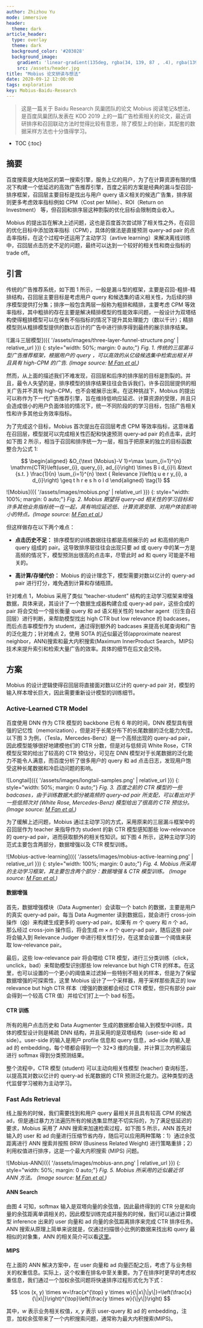 ```yaml
---
author: Zhizhou Yu
mode: immersive
header:
  theme: dark
article_header:
  type: overlay
  theme: dark
  background_color: '#203028'
  background_image:
    gradient: 'linear-gradient(135deg, rgba(34, 139, 87 , .4), rgba(139, 34, 139, .4))'
    src: /assets/header.jpg
title: "Mobius 论文研读与想法"
date: 2020-09-12 12:00:00
tags: exploration
key: Mobius-Baidu-Research
---
```


>这是一篇关于 Baidu Research 凤巢团队的论文 Mobius 阅读笔记&想法，是百度凤巢团队发表在 KDD 2019 上的一篇广告检索相关的论文，最近调研排序和召回联动方法时觉得比较有意思，除了模型上的创新，其配套的数据采样方法也十分值得学习。

<!--more-->

* TOC
{:toc}

## 摘要

百度搜索是大陆地区的第一搜索引擎，服务上亿的用户，为了在计算资源有限的情况下构建一个低延迟的高效广告推荐引擎，百度之前的方案是经典的漏斗型召回-排序框架，召回层主要目标是找出与用户 query 语义相关的候选广告集，排序层则更多考虑效率指标例如 CPM（Cost per Mille）、ROI（Return on Investment） 等，但召回和排序层这种割裂的优化目标会限制商业收入。

Mobius 的提出旨在解决上述问题，这也是百度首次尝试除了相关性之外，在召回的优化目标中添加效率指标（CPM），具体的做法是直接预测 query-ad pair 的点击率指标，在这个过程中还运用了主动学习（avtive learning）来解决离线训练中，召回层点击历史不足的问题，最终可以达到一个较好的相关性和商业指标的 trade off。


## 引言

传统的广告推荐系统，如下图 1 所示，一般是漏斗型的框架，主要是召回-粗排-精排结构，召回层主要目标是考虑用户 query 和候选集的语义相关性，为后续的排序模型提供打分集；排序一般包含两层一般称为粗排和精排，主要考虑 CPM 等效率指标，其中粗排的存在主要是解决精排模型的性能效率问题，一般设计为双塔结构使得粗排模型可以在保有不俗指标的情况下提升其处理能力（数以千计）；精排模型则从粗排模型提供的数以百计的广告中进行排序得到最终的展示排序结果。

![漏斗三层模型]({{ '/assets/images/three-layer-funnel-structure.png' | relative_url }})
{: style="width: 50%; margin: 0 auto;"}
*Fig. 1. 传统的三层漏斗型广告推荐框架，根据用户的 query ，可以高效的从亿级候选集中检索出相关并且具有 high-CPM 的广告. (Image source: [M Fan et al.](https://dl.acm.org/doi/abs/10.1145/3292500.3330651))*

然而，从上面的描述我们不难发现，召回层和后序的排序层的目标是割裂的。并且，最令人失望的是，排序模型的排序结果往往会告诉我们，许多召回层提供的相关广告并不具有 high-CPM，也不会被展示出来。在这种挑战下，Mobius 的提出可以称作为下一代广告推荐引擎，旨在维持低响应延迟、计算资源的受限，并且只会造成很小的用户负面体验的情况下，统一不同阶段的的学习目标，包括广告相关性和许多其他业务效率指标。

为了完成这个目标，Mobius 首次提出在召回层考虑 CPM 等效率指标，这意味着在召回层，模型就可以完成相关性匹配和快速预测 query-ad pair 的点击率，此时如下图 2 所示，相当于召回和排序统一为一层，相当于把原来的独立的目标函数整合为公式 1:

$$
\begin{aligned}
&O_{\text {Mobius}-V 1}=\max \sum_{i=1}^{n} \mathrm{CTR}\left(user_{i}, query_{i}, ad_{i}\right) \times B i d_{i}\\
&\text {s.t. } \frac{1}{n} \sum_{i=1}^{n} \text { Relevance }\left(q u e r y_{i}, a d_{i}\right) \geq t h r e s h o l d
\end{aligned} \tag{1}
$$

![Mobius]({{ '/assets/images/mobius.png' | relative_url }})
{: style="width: 100%; margin: 0 auto;"}
*Fig. 2. Mobius 期望将 query-ad 相关性的学习目标和许多其他业务指标统一在一起，具有响应延迟低、计算资源受限、对用户体验影响小的特点。(Image source: [M Fan et al.](https://dl.acm.org/doi/abs/10.1145/3292500.3330651))*

但这样做存在以下两个难点：

- **点击历史不足：** 排序模型的训练数据往往都是高频展示的 ad 和高频的用户 query 组成的 pair。这导致排序层往往会出现只要 ad 或 query 中的某一方是高频的情况下，模型预测出很高的点击率，尽管此时 ad 和 query 可能是不相关的。
  
- **高计算/存储代价：** Mobius 的设计理念下，模型需要对数以亿计的 query-ad pair 进行打分，难免遇到计算和存储瓶颈。

针对难点 1，Mobius 采用了类似 “teacher-student” 结构的主动学习框架来增强数据，具体来说，其设计了一个数据生成器构建合成 query-ad pair，这些合成的 pair 将会交给一个擅长衡量 query 和 ad 语义相关性的 teacher agent（衍生自召回层）进行判断，来帮助模型找出 high CTR but low relevance 的 badcases，而后点击率模型作为 student，通过得到额外的 badcases 来提高长尾查询和广告的泛化能力；针对难点 2，使用 SOTA 的近似最近邻(approximate nearest neighbor，ANN)搜索和最大内积搜索(Maximum InnerProduct Search，MIPS)技术来提升索引和检索大量广告的效率。具体的细节在后文会交待。


## 方案

Mobius 的设计逻辑使得召回层将直接面对数以亿计的 query-ad pair 对，模型的输入样本增长巨大，因此需要重新设计模型的训练细节。

### Active-Learned CTR Model

百度使用 DNN 作为 CTR 模型的 backbone 已有 6 年的时间，DNN 模型具有很强的记忆性（memorization），但是对于长尾分布下的长尾数据的泛化能力欠佳。以下图 3 为例，（Tesla，Mercedes-Benz）是一个高频出现的 query-ad pair，因此模型能够很好地建模他们的 CTR 分数，但是对与低频词 White Rose，CTR 模型反常的给出了较高的 CTR 预估分，可见在 DNN 模型对于长尾数据的泛化能力不能令人满意，而百度分析了很多用户的 query 和 ad 点击日志，发现用户饱受这种长尾数据和冷启动问题的影响。

![Longtail]({{ '/assets/images/longtail-samples.png' | relative_url }})
{: style="width: 50%; margin: 0 auto;"}
*Fig. 3. 百度之前的 CTR 模型的一些 badcases，由于训练数据大部分被高频的 query-ad pair 所支配，可以看出对于一些低频次对 (White Rose, Mercedes-Benz) 模型给出了很高的 CTR 预估分。(Image source: [M Fan et al.](https://dl.acm.org/doi/abs/10.1145/3292500.3330651))*

为了缓解上述问题，Mobius 通过主动学习的方式，采用原来的三层漏斗框架中的召回层作为 teacher 来指导作为 student 的新 CTR 模型感知那些 low-relevance 的 query-ad pair，进而获取额外的相关性知识。如下图 4 所示，这种主动学习的范式主要包含两部分，数据增强以及 CTR 模型训练。

![Mobius-active-learning]({{ '/assets/images/mobius-active-learning.png' | relative_url }})
{: style="width: 100%; margin: 0 auto;"}
*Fig. 4. Mobius 所采用的主动学习框架，其主要包含两个部分：数据增强 & CTR 模型训练。 (Image source: [M Fan et al.](https://dl.acm.org/doi/abs/10.1145/3292500.3330651))*

#### 数据增强
首先，数据增强模块（Data Augmenter）会读取一个 batch 的数据，主要是用户的真实 query-ad pair。每当 Data Augmenter 读到数据后，就会进行 cross-join 操作（$\bigotimes$）来构建生成更多的 query-ad pair。如果有 $m$ 个 query 和 $n$ 个 ad，那么经过 cross-join 操作后，将会生成 $m \times n$ 个 query-ad pair，随后这些 pair 将会输入到 Relevance Judger 中进行相关性打分，在这里会设置一个阈值来获取 low-relevance pair。

最后，这些 low-relevance pair 将会喂给 CTR 模型，进行三分类训练（click，unclick，bad）来帮助模型识别那些 low relevance but high CTR 的样本。在这里，也可以设置的一个更小的阈值来过滤掉一些特别不相关的样本，但是为了保留数据增强的可探索性，这里 Mobius 设计了一个采样器，用于采样那些真正的 low relevance but high CTR 样本（增强的数据都会经过 CTR 模型，但只有部分 pair 会得到一个较高 CTR 值）并给它们打上一个 bad 标签。

#### CTR 训练
所有的用户点击历史和 Data Augmenter 生成的数据都会输入到模型中训练，具体的模型设计则是稀疏 DNN 结构，并且采用的是双塔结构（user-side 和 ad side）。user-side 的输入是用户 profile 信息和 query 信息，ad-side 的输入是 ad 的 embedding，每个塔都会得到一个 32*3 维的向量，并计算三次内积最后进行 softmax 得到分类预测结果。

整个流程中，CTR 模型 (student) 可以主动向相关性模型 (teacher) 查询标签，以提高其对数以亿计的 query-ad 长尾数据的 CTR 预测泛化能力。这种类型的迭代监督学习被称为主动学习。

### Fast Ads Retrieval

线上服务的时候，我们需要找到和用户 query 最相关并且具有较高 CPM 的候选 ad，但是通过暴力方法遍历所有的候选集显然是不切实际的，为了满足低延迟的要求，Mobius 采用了 ANN 搜索来加速检索过程，如下图 5 所示，ANN 首先对输入的 user 和 ad 向量进行压缩节省内存，随后可以应用两种策略：1）通过余弦距离进行 ANN 搜索并按照 BRW (Business Related Weight) 进行策略重排；2）利用权值进行排序，这是一个最大内积搜索 (MIPS) 问题。

![Mobius-ANN]({{ '/assets/images/mobius-ann.png' | relative_url }})
{: style="width: 50%; margin: 0 auto;"}
*Fig. 5. Mobius 所采用的近似最近邻 ANN 方法。 (Image source: [M Fan et al.](https://dl.acm.org/doi/abs/10.1145/3292500.3330651))*

#### ANN Search
由图 4 可知，softmax 输入是双塔向量的余弦值，因此最终得到的 CTR 分是和向量的余弦距离单调相关的，因此模型训练完成并服务的时候，我们可以通过计算模型 inference 出来的 user 向量和 ad 向量的余弦距离排序来完成 CTR 排序任务。ANN 搜索从原理上简单来说就是，仅通过扫描很小比例的数据来找出和 query 最相似的对象集，ANN 的相关简介可以看[这里](https://github.com/erikbern/ann-benchmarks)。

#### MIPS
在上面的 ANN 解决方案中，在 user 向量和 ad 向量匹配之后，考虑了与业务相关的权重信息。实际上，这个权重在排名中至关重要。为了在排序时更早的考虑权重信息，我们通过一个加权余弦问题将快速排序过程形式化为下式：

$$
\cos (x, y) \times w=\frac{x^{\top} y \times w}{\|x\|\|y\|}=\left(\frac{x}{\|x\|}\right)^{\top}\left(\frac{y \times w}{\|y\|}\right)
$$

其中，$w$ 表示业务相关权值，$x,\ y$ 表示 user-query 和 ad 的 embedding，注意，加权余弦带来了一个内积搜索问题，通常称为最大内积搜索(MIPS)。